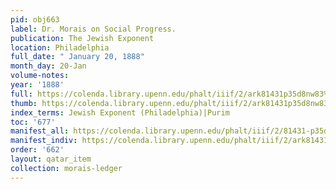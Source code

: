 ```yaml
---
pid: obj663
label: Dr. Morais on Social Progress.
publication: The Jewish Exponent
location: Philadelphia
full_date: " January 20, 1888"
month_day: 20-Jan
volume-notes:
year: '1888'
full: https://colenda.library.upenn.edu/phalt/iiif/2/ark81431p35d8nw83%2FSHA256E-s6847386--5c0709eb3c0c24d32d56ff9d9ebe13094ef39e2e96a881c6b2d51be36d13d6c4.jpeg/full/3500,/0/default.jpg
thumb: https://colenda.library.upenn.edu/phalt/iiif/2/ark81431p35d8nw83%2FSHA256E-s6847386--5c0709eb3c0c24d32d56ff9d9ebe13094ef39e2e96a881c6b2d51be36d13d6c4.jpeg/full/!200,200/0/default.jpg
index_terms: Jewish Exponent (Philadelphia)|Purim
toc: '677'
manifest_all: https://colenda.library.upenn.edu/phalt/iiif/2/81431-p35d8nw83/manifest
manifest_indiv: https://colenda.library.upenn.edu/phalt/iiif/2/ark81431p35d8nw83%2FSHA256E-s6847386--5c0709eb3c0c24d32d56ff9d9ebe13094ef39e2e96a881c6b2d51be36d13d6c4.jpeg
order: '662'
layout: qatar_item
collection: morais-ledger
---
```

